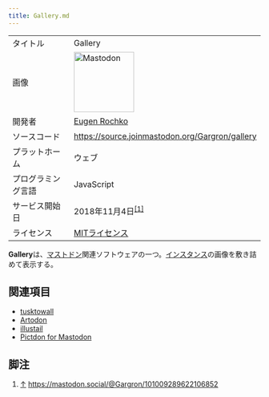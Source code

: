 ```yaml
---
title: Gallery.md
---
```

<div>

|                    |                                                                                                                                                                                                                                                                                                        |
|--------------------|--------------------------------------------------------------------------------------------------------------------------------------------------------------------------------------------------------------------------------------------------------------------------------------------------------|
| タイトル           | Gallery                                                                                                                                                                                                                                                                                                |
| 画像               | [<img src="/images/thumb/0/00/Mastodon_logo.png/120px-Mastodon_logo.png" srcset="/images/thumb/0/00/Mastodon_logo.png/180px-Mastodon_logo.png 1.5x, /images/0/00/Mastodon_logo.png 2x" width="120" height="120" alt="Mastodon" />](/%E3%83%95%E3%82%A1%E3%82%A4%E3%83%AB:Mastodon_logo.png "Mastodon") |
| 開発者             | [Eugen Rochko](/Gargron "Gargron")                                                                                                                                                                                                                                                                     |
| ソースコード       | <a href="https://source.joinmastodon.org/Gargron/gallery" rel="nofollow">https://source.joinmastodon.org/Gargron/gallery</a>                                                                                                                                                                           |
| プラットホーム     | ウェブ                                                                                                                                                                                                                                                                                                 |
| プログラミング言語 | JavaScript                                                                                                                                                                                                                                                                                             |
| サービス開始日     | 2018年11月4日<sup>[\[1\]](#cite_note-1)</sup>                                                                                                                                                                                                                                                          |
| ライセンス         | [MITライセンス](/MIT%E3%83%A9%E3%82%A4%E3%82%BB%E3%83%B3%E3%82%B9 "MITライセンス")                                                                                                                                                                                                                     |

  
**Gallery**は、[マストドン](/Mastodon "Mastodon")関連ソフトウェアの一つ。[インスタンス](/%E3%82%A4%E3%83%B3%E3%82%B9%E3%82%BF%E3%83%B3%E3%82%B9 "インスタンス")の画像を敷き詰めて表示する。

## 関連項目

-   [tusktowall](/Tusktowall "Tusktowall")
-   [Artodon](/Artodon "Artodon")
-   [illustail](/Illustail "Illustail")
-   [Pictdon for Mastodon](/Pictdon_for_Mastodon "Pictdon for Mastodon")

## 脚注

<div>

1.  [↑](#cite_ref-1) <a href="https://mastodon.social/@Gargron/101009289622106852" rel="nofollow">https://mastodon.social/@Gargron/101009289622106852</a>

</div>

</div>
